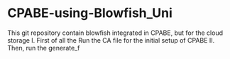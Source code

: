 # CPABE-using-Blowfish_Uni
This git repository contain blowfish integrated in CPABE, but for the cloud storage 
I. First of all the Run the CA file for the initial setup of CPABE
II. Then, run the generate_f
